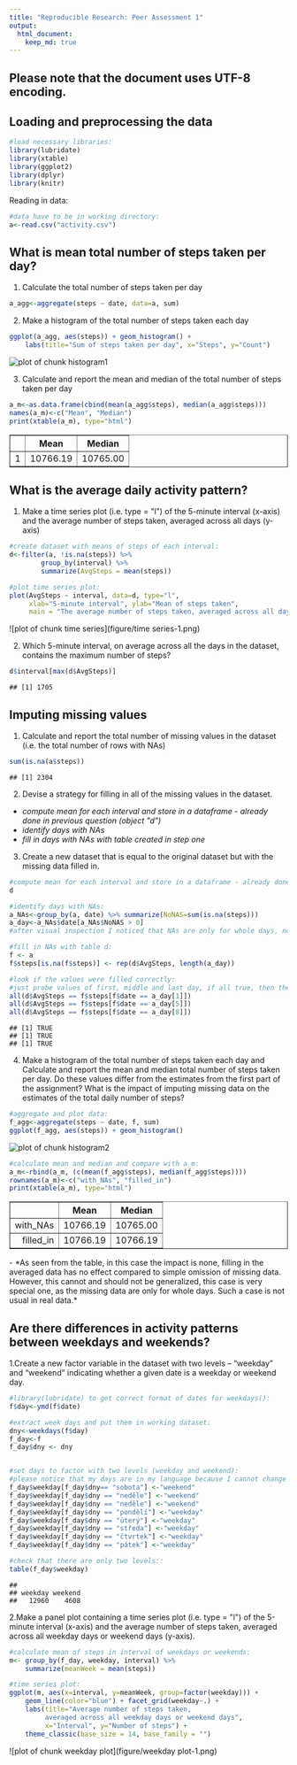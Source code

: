 ```yaml
---
title: "Reproducible Research: Peer Assessment 1"
output: 
  html_document:
    keep_md: true
---
```


## Please note that the document uses UTF-8 encoding.


## Loading and preprocessing the data

```r
#load necessary libraries:
library(lubridate)
library(xtable)
library(ggplot2)
library(dplyr)
library(knitr)
```

Reading in data:

```r
#data have to be in working directory:
a<-read.csv("activity.csv")
```


## What is mean total number of steps taken per day?

1. Calculate the total number of steps taken per day

```r
a_agg<-aggregate(steps ~ date, data=a, sum)
```

2. Make a histogram of the total number of steps taken each day

```r
ggplot(a_agg, aes(steps)) + geom_histogram() +
    labs(title="Sum of steps taken per day", x="Steps", y="Count")
```

![plot of chunk histogram1](figure/histogram1-1.png) 

3. Calculate and report the mean and median of the total number of steps taken per day

```r
a_m<-as.data.frame(cbind(mean(a_agg$steps), median(a_agg$steps)))
names(a_m)<-c("Mean", "Median")
print(xtable(a_m), type="html")
```

<!-- html table generated in R 3.2.1 by xtable 1.7-4 package -->
<!-- Tue Oct 13 20:48:27 2015 -->
<table border=1>
<tr> <th>  </th> <th> Mean </th> <th> Median </th>  </tr>
  <tr> <td align="right"> 1 </td> <td align="right"> 10766.19 </td> <td align="right"> 10765.00 </td> </tr>
   </table>


## What is the average daily activity pattern?

1. Make a time series plot (i.e. type = "l") of the 5-minute interval (x-axis) and the average number of steps taken, averaged across all days (y-axis)

```r
#create dataset with means of steps of each interval:
d<-filter(a, !is.na(steps)) %>%
        group_by(interval) %>%
        summarize(AvgSteps = mean(steps))

#plot time series plot:
plot(AvgSteps ~ interval, data=d, type="l", 
     xlab="5-minute interval", ylab="Mean of steps taken",
     main = "The average number of steps taken, averaged across all days")
```

![plot of chunk time series](figure/time series-1.png) 

2. Which 5-minute interval, on average across all the days in the dataset, contains the maximum number of steps?

```r
d$interval[max(d$AvgSteps)]
```

```
## [1] 1705
```



## Imputing missing values

1. Calculate and report the total number of missing values in the dataset (i.e. the total number of rows with NAs)

```r
sum(is.na(a$steps))
```

```
## [1] 2304
```
  

2. Devise a strategy for filling in all of the missing values in the dataset.

- *compute mean for each interval and store in a dataframe - already done in previous question (object "d")*
- *identify days with NAs*
- *fill in days with NAs with table created in step one*  

3. Create a new dataset that is equal to the original dataset but with the missing data filled in.

```r
#compute mean for each interval and store in a dataframe - already done:
d
```

```r
#identify days with NAs:
a_NAs<-group_by(a, date) %>% summarize(NoNAS=sum(is.na(steps)))
a_day<-a_NAs$date[a_NAs$NoNAS > 0]
#after visual inspection I noticed that NAs are only for whole days, no mixed data for any day

#fill in NAs with table d:
f <- a
f$steps[is.na(f$steps)] <- rep(d$AvgSteps, length(a_day))

#look if the values were filled correctly:
#just probe values of first, middle and last day, if all true, then the filling went right and the dataset f is correct
all(d$AvgSteps == f$steps[f$date == a_day[1]])
all(d$AvgSteps == f$steps[f$date == a_day[5]])
all(d$AvgSteps == f$steps[f$date == a_day[8]])
```

```
## [1] TRUE
## [1] TRUE
## [1] TRUE
```

4. Make a histogram of the total number of steps taken each day and Calculate and report the mean and median total number of steps taken per day. Do these values differ from the estimates from the first part of the assignment? What is the impact of imputing missing data on the estimates of the total daily number of steps?

```r
#aggregate and plot data:
f_agg<-aggregate(steps ~ date, f, sum)
ggplot(f_agg, aes(steps)) + geom_histogram()
```

![plot of chunk histogram2](figure/histogram2-1.png) 

```r
#calculate mean and median and compare with a_m:
a_m<-rbind(a_m, (c(mean(f_agg$steps), median(f_agg$steps))))
rownames(a_m)<-c("with_NAs", "filled_in")
print(xtable(a_m), type="html")
```

<!-- html table generated in R 3.2.1 by xtable 1.7-4 package -->
<!-- Tue Oct 13 20:48:28 2015 -->
<table border=1>
<tr> <th>  </th> <th> Mean </th> <th> Median </th>  </tr>
  <tr> <td align="right"> with_NAs </td> <td align="right"> 10766.19 </td> <td align="right"> 10765.00 </td> </tr>
  <tr> <td align="right"> filled_in </td> <td align="right"> 10766.19 </td> <td align="right"> 10766.19 </td> </tr>
   </table>
- *As seen from the table, in this case the impact is none, filling in the averaged data has no effect compared to simple omission of missing data. However, this cannot and should not be generalized, this case is very special one, as the missing data are only for whole days. Such a case is not usual in real data.*


## Are there differences in activity patterns between weekdays and weekends?

1.Create a new factor variable in the dataset with two  levels – “weekday” and “weekend” indicating whether a given date is a weekday or weekend day.

```r
#library(lubridate) to get correct format of dates for weekdays():
f$day<-ymd(f$date)

#extract week days and put them in working dataset:
dny<-weekdays(f$day)
f_day<-f
f_day$dny <- dny


#set days to factor with two levels (weekday and weekend):
#please notice that my days are in my language because I cannot change system locale to english speaking, tho it is not a problem
f_day$weekday[f_day$dny== "sobota"] <-"weekend"
f_day$weekday[f_day$dny == "neděle"] <-"weekend"
f_day$weekday[f_day$dny == "neděle"] <-"weekend"
f_day$weekday[f_day$dny == "pondělí"] <-"weekday"
f_day$weekday[f_day$dny == "úterý"] <-"weekday"
f_day$weekday[f_day$dny == "středa"] <-"weekday"
f_day$weekday[f_day$dny == "čtvrtek"] <-"weekday"
f_day$weekday[f_day$dny == "pátek"] <-"weekday"

#check that there are only two levels::
table(f_day$weekday)
```

```
## 
## weekday weekend 
##   12960    4608
```

2.Make a panel plot containing a time series plot (i.e. type = "l") of the 5-minute interval  (x-axis) and the average number of steps taken, averaged across all weekday days or weekend days (y-axis). 


```r
#calculate mean of steps in interval of weekdays or weekends:
m<- group_by(f_day, weekday, interval) %>%
    summarize(meanWeek = mean(steps))

#time series plot:
ggplot(m, aes(x=interval, y=meanWeek, group=factor(weekday))) +
    geom_line(color="blue") + facet_grid(weekday~.) +
    labs(title="Average number of steps taken, 
         averaged across all weekday days or weekend days", 
         x="Interval", y="Number of steps") +
    theme_classic(base_size = 14, base_family = "")
```

![plot of chunk weekday plot](figure/weekday plot-1.png) 
